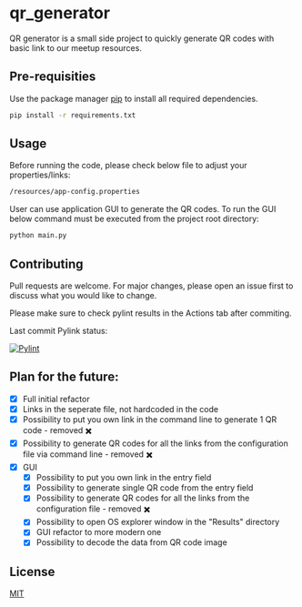 # qr_generator

QR generator is a small side project to quickly generate QR codes with basic link to
our meetup resources.

## Pre-requisities

Use the package manager [pip](https://pip.pypa.io/en/stable/) to install all
required dependencies.

```bash
pip install -r requirements.txt
```

## Usage

Before running the code, please check below file to adjust your properties/links:

```bash
/resources/app-config.properties
```

User can use application GUI to generate the QR codes. To run the GUI below command must be executed from the project root directory:

```bash
python main.py
```

## Contributing

Pull requests are welcome. For major changes, please open an issue first
to discuss what you would like to change.

Please make sure to check pylint results in the Actions tab after commiting.

Last commit Pylink status:

[![Pylint](https://github.com/WojMam/qr_generator/actions/workflows/pylint.yml/badge.svg)](https://github.com/WojMam/qr_generator/actions/workflows/pylint.yml)

## Plan for the future:

- [x] Full initial refactor
- [x] Links in the seperate file, not hardcoded in the code
- [x] Possibility to put you own link in the command line to generate 1 QR code - removed :heavy_multiplication_x:
- [x] Possibility to generate QR codes for all the links from the configuration file via command line - removed :heavy_multiplication_x:
- [x] GUI
  - [x] Possibility to put you own link in the entry field
  - [x] Possibility to generate single QR code from the entry field
  - [x] Possibility to generate QR codes for all the links from the configuration file - removed :heavy_multiplication_x:
  - [x] Possibility to open OS explorer window in the "Results" directory
  - [x] GUI refactor to more modern one
  - [x] Possibility to decode the data from QR code image

## License

[MIT](https://choosealicense.com/licenses/mit/)
